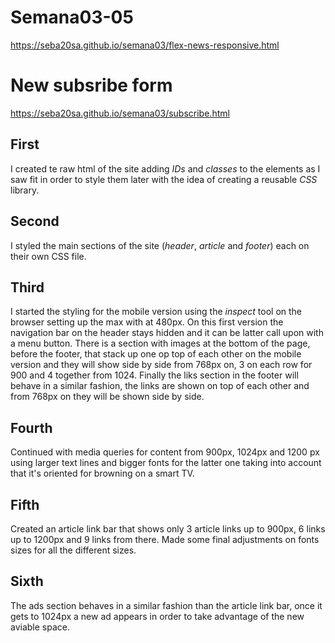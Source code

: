 # Semana03-05
https://seba20sa.github.io/semana03/flex-news-responsive.html
# New subsribe form
https://seba20sa.github.io/semana03/subscribe.html

## First 
I created te raw html of the site adding *IDs* and *classes* to the elements as I saw fit in order to style them later with the idea of creating a reusable *CSS* library.

## Second 
I styled the main sections  of the site (*header*, *article* and *footer*) each on their own CSS file.

## Third 
I started the styling for the mobile version using the *inspect* tool on the browser setting up the max with at 480px. On this first version the navigation bar on the header stays hidden and it can be latter call upon with a menu button. There is a section with images at the bottom of the page, before the footer, that stack up one op top of each other on the mobile version and they will show side by side from 768px on, 3 on each row for 900 and 4 together from 1024. Finally the liks section in the footer will behave in a similar fashion, the links are shown on top of each other and from 768px  on they will be shown side by side.  

## Fourth
Continued with media queries for content from 900px, 1024px and 1200 px using larger text lines and bigger fonts for the latter one taking into account that it's oriented for browning on a smart TV. 

## Fifth
Created an article link bar that shows only 3 article links up to 900px, 6 links up to 1200px and 9 links from there. Made some final adjustments on fonts sizes for all the different sizes. 

## Sixth
The ads section behaves in a similar fashion than the article link bar, once it gets to 1024px a new ad
appears in order to take advantage of the new aviable space.